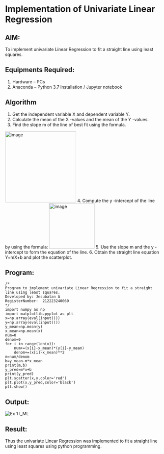 # Implementation of Univariate Linear Regression
## AIM:
To implement univariate Linear Regression to fit a straight line using least squares.

## Equipments Required:
1. Hardware – PCs
2. Anaconda – Python 3.7 Installation / Jupyter notebook

## Algorithm
1. Get the independent variable X and dependent variable Y.
2. Calculate the mean of the X -values and the mean of the Y -values.
3. Find the slope m of the line of best fit using the formula. 
<img width="231" alt="image" src="https://user-images.githubusercontent.com/93026020/192078527-b3b5ee3e-992f-46c4-865b-3b7ce4ac54ad.png">
4. Compute the y -intercept of the line by using the formula:
<img width="148" alt="image" src="https://user-images.githubusercontent.com/93026020/192078545-79d70b90-7e9d-4b85-9f8b-9d7548a4c5a4.png">
5. Use the slope m and the y -intercept to form the equation of the line.
6. Obtain the straight line equation Y=mX+b and plot the scatterplot.

## Program:
```
/*
Program to implement univariate Linear Regression to fit a straight line using least squares.
Developed by: Jesubalan A
RegisterNumber:  212223240060
*/
import numpy as np
import matplotlib.pyplot as plt
x=np.array(eval(input()))
y=np.array(eval(input()))
y_mean=np.mean(y)
x_mean=np.mean(x)
num=0
denom=0
for i in range(len(x)):
    num+=(x[i]-x_mean)*(y[i]-y_mean)
    denom+=(x[i]-x_mean)**2
m=num/denom
b=y_mean-m*x_mean
print(m,b)
y_pred=m*x+b
print(y_pred)
plt.scatter(x,y,color='red')
plt.plot(x,y_pred,color='black')
plt.show()
```

## Output:
![Ex 1 I_ML](https://github.com/Jesubalan19/Find-the-best-fit-line-using-Least-Squares-Method/assets/144979294/2612e043-efa4-46db-b1ba-c0d36c980ce7)



## Result:
Thus the univariate Linear Regression was implemented to fit a straight line using least squares using python programming.
